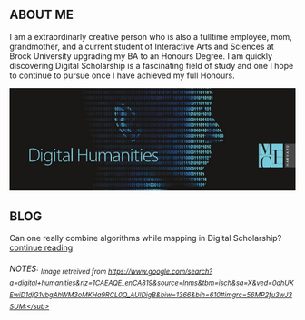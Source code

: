 ## ABOUT ME

I am a extraordinarly creative person who is also a fulltime employee, mom, grandmother, and a current student of Interactive Arts and Sciences at Brock University upgrading my BA to an Honours Degree. I am quickly discovering Digital Scholarship is a fascinating field of study and one I hope to continue to pursue once I have achieved my full Honours.

![](Images/digital-humanities.jpg)

## BLOG

Can one really combine algorithms while mapping in Digital Scholarship? [ continue reading ](blog)


###### NOTES: <sub>Image retreived from https://www.google.com/search?q=digital+humanities&rlz=1CAEAQE_enCA819&source=lnms&tbm=isch&sa=X&ved=0ahUKEwiD1djG1vbgAhWM3oMKHa9RCL0Q_AUIDigB&biw=1366&bih=610#imgrc=56MP2fu3wJ3SUM:</sub>
